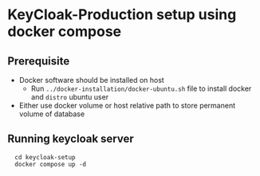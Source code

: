 # KeyCloak-Production setup using docker compose

## Prerequisite
* Docker software should be installed on host
  * Run `../docker-installation/docker-ubuntu.sh` file to install docker and `distro` ubuntu user
* Either use docker volume or host relative path to store permanent volume of database

## Running keycloak server
```
  cd keycloak-setup
  docker compose up -d
```